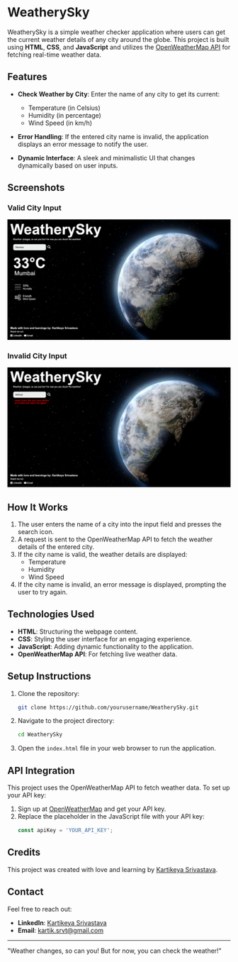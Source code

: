 # WeatherySky

WeatherySky is a simple weather checker application where users can get the current weather details of any city around the globe. This project is built using **HTML**, **CSS**, and **JavaScript** and utilizes the [OpenWeatherMap API](https://openweathermap.org/api) for fetching real-time weather data.

## Features

- **Check Weather by City**: Enter the name of any city to get its current:
  - Temperature (in Celsius)
  - Humidity (in percentage)
  - Wind Speed (in km/h)

- **Error Handling**: If the entered city name is invalid, the application displays an error message to notify the user.

- **Dynamic Interface**: A sleek and minimalistic UI that changes dynamically based on user inputs.

## Screenshots

### Valid City Input
![Valid City](assets/validInputCity.png)

### Invalid City Input
![Invalid City](assets/invalidInputCity.png)

## How It Works

1. The user enters the name of a city into the input field and presses the search icon.
2. A request is sent to the OpenWeatherMap API to fetch the weather details of the entered city.
3. If the city name is valid, the weather details are displayed:
   - Temperature
   - Humidity
   - Wind Speed
4. If the city name is invalid, an error message is displayed, prompting the user to try again.

## Technologies Used

- **HTML**: Structuring the webpage content.
- **CSS**: Styling the user interface for an engaging experience.
- **JavaScript**: Adding dynamic functionality to the application.
- **OpenWeatherMap API**: For fetching live weather data.

## Setup Instructions

1. Clone the repository:
   ```bash
   git clone https://github.com/yourusername/WeatherySky.git
   ```
2. Navigate to the project directory:
   ```bash
   cd WeatherySky
   ```
3. Open the `index.html` file in your web browser to run the application.

## API Integration

This project uses the OpenWeatherMap API to fetch weather data. To set up your API key:

1. Sign up at [OpenWeatherMap](https://openweathermap.org/) and get your API key.
2. Replace the placeholder in the JavaScript file with your API key:
   ```javascript
   const apiKey = 'YOUR_API_KEY';
   ```

## Credits

This project was created with love and learning by [Kartikeya Srivastava](https://www.linkedin.com/in/kartikeya-srivastava/).

## Contact

Feel free to reach out:

- **LinkedIn**: [Kartikeya Srivastava](https://www.linkedin.com/in/kartikeya20/)
- **Email**: [kartik.srvt@gmail.com](mailto:kartik.srvt@gmail.com)

---

"Weather changes, so can you! But for now, you can check the weather!"


